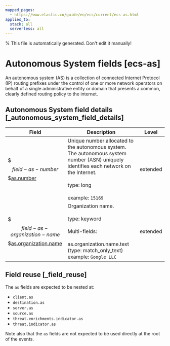 ```yaml
---
mapped_pages:
  - https://www.elastic.co/guide/en/ecs/current/ecs-as.html
applies_to:
  stack: all
  serverless: all
---
```

% This file is automatically generated. Don't edit it manually!

# Autonomous System fields [ecs-as]

An autonomous system (AS) is a collection of connected Internet Protocol (IP) routing prefixes under the control of one or more network operators on behalf of a single administrative entity or domain that presents a common, clearly defined routing policy to the internet.

## Autonomous System field details [_autonomous_system_field_details]

| Field | Description | Level |
| --- | --- | --- |
| $$$field-as-number$$$[as.number](#field-as-number) | Unique number allocated to the autonomous system. The autonomous system number (ASN) uniquely identifies each network on the Internet.<br><br>type: long<br><br>example: `15169`<br> | extended |
| $$$field-as-organization-name$$$[as.organization.name](#field-as-organization-name) | Organization name.<br><br>type: keyword<br><br>Multi-fields:<br><br>as.organization.name.text (type: match_only_text)<br>example: `Google LLC`<br> | extended |

## Field reuse [_field_reuse]

The `as` fields are expected to be nested at:

* `client.as`
* `destination.as`
* `server.as`
* `source.as`
* `threat.enrichments.indicator.as`
* `threat.indicator.as`

Note also that the `as` fields are not expected to be used directly at the root of the events.
